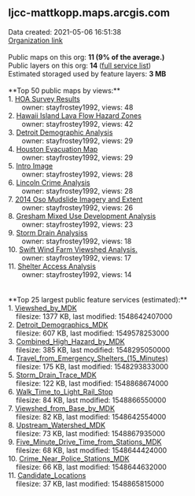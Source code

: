<h2>ljcc-mattkopp.maps.arcgis.com</h2> Data created: 2021-05-06 16:51:38 <br /><a target='new' href='https://ljcc-mattkopp.maps.arcgis.com'>Organization link</a><br /><br />Public maps on this org: <b>11 (9% of the average.)</b><br />Public layers on this org: <b>14 </b>(<a target='new' href='https://services.arcgis.com/IiIzhatDCsRaW1c8/ArcGIS/rest/services'>full service list</a>)<br />Estimated storaged used by feature layers: <b>3 MB</b><br /><br />**Top 50 public maps by views:**<br />  1. <a target='new' href='https://www.arcgis.com/home/item.html?id=733aa170ef954b83a15e301a5a7588cf'>HOA Survey Results</a> <br />  &nbsp;&nbsp;&nbsp;&nbsp; &nbsp;&nbsp;owner: stayfrostey1992, views: 48<br />  2. <a target='new' href='https://www.arcgis.com/home/item.html?id=9ff6e00372764b3ba4266ade1c6b7ab9'>Hawaii Island Lava Flow Hazard Zones</a> <br />  &nbsp;&nbsp;&nbsp;&nbsp; &nbsp;&nbsp;owner: stayfrostey1992, views: 42<br />  3. <a target='new' href='https://www.arcgis.com/home/item.html?id=c173b007c52c4024908f20959228b03d'>Detroit Demographic Analysis</a> <br />  &nbsp;&nbsp;&nbsp;&nbsp; &nbsp;&nbsp;owner: stayfrostey1992, views: 29<br />  4. <a target='new' href='https://www.arcgis.com/home/item.html?id=cca4fdbb333240fa88926e6168c02e54'>Houston Evacuation Map</a> <br />  &nbsp;&nbsp;&nbsp;&nbsp; &nbsp;&nbsp;owner: stayfrostey1992, views: 29<br />  5. <a target='new' href='https://www.arcgis.com/home/item.html?id=6ceca5638cca4d47a176ebb165173732'>Intro Image</a> <br />  &nbsp;&nbsp;&nbsp;&nbsp; &nbsp;&nbsp;owner: stayfrostey1992, views: 28<br />  6. <a target='new' href='https://www.arcgis.com/home/item.html?id=876e461a598b421aad15e637e6f29a40'>Lincoln Crime Analysis</a> <br />  &nbsp;&nbsp;&nbsp;&nbsp; &nbsp;&nbsp;owner: stayfrostey1992, views: 28<br />  7. <a target='new' href='https://www.arcgis.com/home/item.html?id=9382e023eb72451b8664ca1201d6c1fd'>2014 Oso Mudslide Imagery and Extent</a> <br />  &nbsp;&nbsp;&nbsp;&nbsp; &nbsp;&nbsp;owner: stayfrostey1992, views: 26<br />  8. <a target='new' href='https://www.arcgis.com/home/item.html?id=12af3fa6b87a4d8fbd66ae2f5a715ee4'>Gresham Mixed Use Development Analysis</a> <br />  &nbsp;&nbsp;&nbsp;&nbsp; &nbsp;&nbsp;owner: stayfrostey1992, views: 23<br />  9. <a target='new' href='https://www.arcgis.com/home/item.html?id=296405c9b06744768cf892203414e0ba'>Storm Drain Analysiss</a> <br />  &nbsp;&nbsp;&nbsp;&nbsp; &nbsp;&nbsp;owner: stayfrostey1992, views: 18<br />  10. <a target='new' href='https://www.arcgis.com/home/item.html?id=70cac23417eb48f2865505d439ebbf3e'>Swift Wind Farm Viewshed Analysis.</a> <br />  &nbsp;&nbsp;&nbsp;&nbsp; &nbsp;&nbsp;owner: stayfrostey1992, views: 17<br />  11. <a target='new' href='https://www.arcgis.com/home/item.html?id=9e5b20d2edeb4e0bbc2a249c166d34ff'>Shelter Access Analysis</a> <br />  &nbsp;&nbsp;&nbsp;&nbsp; &nbsp;&nbsp;owner: stayfrostey1992, views: 14<br /><br /><br />**Top 25 largest public feature services (estimated):**<br /> 1. <a target='new' href='https://www.arcgis.com/home/item.html?id=3f311682dad54a86b342c0cb5bd6faea'>Viewshed_by_MDK</a><br /> &nbsp;&nbsp;&nbsp;&nbsp;filesize: 1377 KB, last modified: 1548642407000<br /> 2. <a target='new' href='https://www.arcgis.com/home/item.html?id=da72eb2f9c0b41f19aeb8cd9e2570eeb'>Detroit_Demographics_MDK</a><br /> &nbsp;&nbsp;&nbsp;&nbsp;filesize: 607 KB, last modified: 1549578253000<br /> 3. <a target='new' href='https://www.arcgis.com/home/item.html?id=570b41601bc5486facfcf9a0aeccfbea'>Combined_High_Hazard_by_MDK</a><br /> &nbsp;&nbsp;&nbsp;&nbsp;filesize: 385 KB, last modified: 1548295050000<br /> 4. <a target='new' href='https://www.arcgis.com/home/item.html?id=1b8ca46b01a84c58a19877bcb214a72c'>Travel_from_Emergency_Shelters_(15_Minutes)</a><br /> &nbsp;&nbsp;&nbsp;&nbsp;filesize: 175 KB, last modified: 1548293833000<br /> 5. <a target='new' href='https://www.arcgis.com/home/item.html?id=6ab37b6ef5744adc9103df4ff91edf47'>Storm_Drain_Trace_MDK</a><br /> &nbsp;&nbsp;&nbsp;&nbsp;filesize: 122 KB, last modified: 1548868674000<br /> 6. <a target='new' href='https://www.arcgis.com/home/item.html?id=c4436d225cdf4efc89dd0a1fa607b36f'>Walk_Time_to_Light_Rail_Stop</a><br /> &nbsp;&nbsp;&nbsp;&nbsp;filesize: 84 KB, last modified: 1548866550000<br /> 7. <a target='new' href='https://www.arcgis.com/home/item.html?id=95d558adca82498ba7a291058cac11a8'>Viewshed_from_Base_by_MDK</a><br /> &nbsp;&nbsp;&nbsp;&nbsp;filesize: 82 KB, last modified: 1548642554000<br /> 8. <a target='new' href='https://www.arcgis.com/home/item.html?id=7e8bd34cbd8c411e8cd3746029d5e3e1'>Upstream_Watershed_MDK</a><br /> &nbsp;&nbsp;&nbsp;&nbsp;filesize: 73 KB, last modified: 1548867935000<br /> 9. <a target='new' href='https://www.arcgis.com/home/item.html?id=e23a862637ed4f61bb711748dcc2fc3e'>Five_Minute_Drive_Time_from_Stations_MDK</a><br /> &nbsp;&nbsp;&nbsp;&nbsp;filesize: 68 KB, last modified: 1548644424000<br /> 10. <a target='new' href='https://www.arcgis.com/home/item.html?id=34cdf7bcf8bc4f779dc5e787ae1012ad'>Crime_Near_Police_Stations_MDK</a><br /> &nbsp;&nbsp;&nbsp;&nbsp;filesize: 66 KB, last modified: 1548644632000<br /> 11. <a target='new' href='https://www.arcgis.com/home/item.html?id=12ad961fc845460c918e00304af900a8'>Candidate_Locations</a><br /> &nbsp;&nbsp;&nbsp;&nbsp;filesize: 37 KB, last modified: 1548865815000<br />
